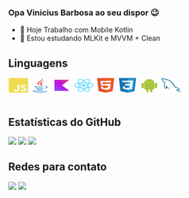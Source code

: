 ### Opa Vinicius Barbosa ao seu dispor 😉

- 🔭 Hoje Trabalho com Mobile Kotlin 
- 🌱 Estou estudando MLKit e MVVM + Clean 

## Linguagens

<div style="display: inline_block">
  <img align="center" alt="Vini-Js" height="30" width="40" src="https://raw.githubusercontent.com/devicons/devicon/master/icons/javascript/javascript-plain.svg">
  <img align="center" alt="Vini-KT" height="30" width="40" src="https://raw.githubusercontent.com/devicons/devicon/master/icons/java/java-original.svg">
  <img align="center" alt="Vini-Java" height="30" width="40" src="https://raw.githubusercontent.com/devicons/devicon/master/icons/kotlin/kotlin-original.svg">
  <img align="center" alt="Vini-React" height="30" width="40" src="https://raw.githubusercontent.com/devicons/devicon/master/icons/react/react-original.svg">
  <img align="center" alt="Vini-HTML" height="30" width="40" src="https://raw.githubusercontent.com/devicons/devicon/master/icons/html5/html5-original.svg">
  <img align="center" alt="Vini-CSS" height="30" width="40" src="https://raw.githubusercontent.com/devicons/devicon/master/icons/css3/css3-original.svg">
  <img align="center" alt="Vini-Android" height="30" width="40" src="https://raw.githubusercontent.com/devicons/devicon/master/icons/android/android-original.svg">
  <img align="center" alt="Vini-Sql" height="30" width="40" src="https://raw.githubusercontent.com/devicons/devicon/master/icons/mysql/mysql-original.svg">
</div>
<br>

## Estatísticas do GitHub

<div>
  <img height="140em" src="https://github-readme-stats.vercel.app/api?username=Vinicius-S8U&theme=vue-dark&show_icons=true&hide_border=true&count_private=true">
  <img height="140em" src="https://github-readme-stats.vercel.app/api/top-langs/?username=Vinicius-S8U&theme=vue-dark&show_icons=true&hide_border=true&layout=compact">
  <img height="140em" src="https://github-readme-streak-stats.herokuapp.com/?user=Vinicius-S8U&theme=vue-dark&hide_border=true">
</div>

## Redes para contato

<a href="mailto:vinicius.s8u@gmail.com"><img src="https://img.shields.io/badge/-Gmail-%23333?style=for-the-badge&logo=gmail&logoColor=white" target="_blank"></a>
<a href="https://www.linkedin.com/in/vinicius-santos-barbosa-0461411a5/" target="_blank"><img src="https://img.shields.io/badge/-LinkedIn-%230077B5?style=for-the-badge&logo=linkedin&logoColor=white" target="_blank"></a> 


